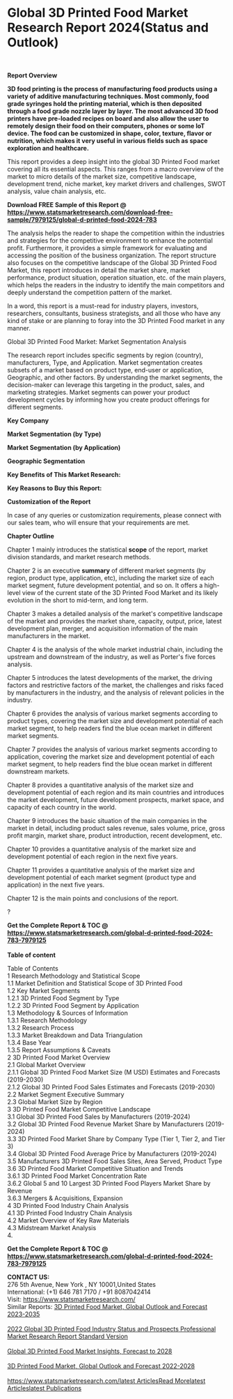 <h1>Global 3D Printed Food Market Research Report 2024(Status and Outlook)</h1><br/><p><strong>Report Overview</strong></p><p><strong>3D food printing is the process of manufacturing food products using a variety of additive manufacturing techniques. Most commonly, food grade syringes hold the printing material, which is then deposited through a food grade nozzle layer by layer. The most advanced 3D food printers have pre-loaded recipes on board and also allow the user to remotely design their food on their computers, phones or some IoT device. The food can be customized in shape, color, texture, flavor or nutrition, which makes it very useful in various fields such as space exploration and healthcare.</strong></p><p>This report provides a deep insight into the global 3D Printed Food market covering all its essential aspects. This ranges from a macro overview of the market to micro details of the market size, competitive landscape, development trend, niche market, key market drivers and challenges, SWOT analysis, value chain analysis, etc.</p><p><strong>Download FREE Sample of this Report @ <a href="https://www.statsmarketresearch.com/download-free-sample/7979125/global-d-printed-food-2024-783">https://www.statsmarketresearch.com/download-free-sample/7979125/global-d-printed-food-2024-783</a></strong></p><p>The analysis helps the reader to shape the competition within the industries and strategies for the competitive environment to enhance the potential profit. Furthermore, it provides a simple framework for evaluating and accessing the position of the business organization. The report structure also focuses on the competitive landscape of the Global 3D Printed Food Market, this report introduces in detail the market share, market performance, product situation, operation situation, etc. of the main players, which helps the readers in the industry to identify the main competitors and deeply understand the competition pattern of the market.</p><p>In a word, this report is a must-read for industry players, investors, researchers, consultants, business strategists, and all those who have any kind of stake or are planning to foray into the 3D Printed Food market in any manner.</p><p>Global 3D Printed Food Market: Market Segmentation Analysis</p><p>The research report includes specific segments by region (country), manufacturers, Type, and Application. Market segmentation creates subsets of a market based on product type, end-user or application, Geographic, and other factors. By understanding the market segments, the decision-maker can leverage this targeting in the product, sales, and marketing strategies. Market segments can power your product development cycles by informing how you create product offerings for different segments.</p><p><strong>Key Company</strong></p><p><strong>Market Segmentation (by Type)</strong></p><p><strong>Market Segmentation (<strong>by Application</strong>)</strong></p><p><strong>Geographic Segmentation</strong></p><p><strong>Key Benefits of This Market Research:</strong></p><p><strong>Key <strong>Reasons to Buy</strong> this Report:</strong></p><p><strong>Customization of the Report</strong></p><p>In case of any queries or customization requirements, please connect with our sales team, who will ensure that your requirements are met.</p><p><strong>Chapter Outline</strong></p><p>Chapter 1 mainly introduces the statistical <strong>scope</strong> of the report, market division standards, and market research methods.</p><p>Chapter 2 is an executive <strong>summary</strong> of different market segments (by region, product type, application, etc), including the market size of each market segment, future development potential, and so on. It offers a high-level view of the current state of the 3D Printed Food Market and its likely evolution in the short to mid-term, and long term.</p><p>Chapter 3 makes a detailed analysis of the market's competitive landscape of the market and provides the market share, capacity, output, price, latest development plan, merger, and acquisition information of the main manufacturers in the market.</p><p>Chapter 4 is the analysis of the whole market industrial chain, including the upstream and downstream of the industry, as well as Porter's five forces analysis.</p><p>Chapter 5 introduces the latest developments of the market, the driving factors and restrictive factors of the market, the challenges and risks faced by manufacturers in the industry, and the analysis of relevant policies in the industry.</p><p>Chapter 6 provides the analysis of various market segments according to product types, covering the market size and development potential of each market segment, to help readers find the blue ocean market in different market segments.</p><p>Chapter 7 provides the analysis of various market segments according to application, covering the market size and development potential of each market segment, to help readers find the blue ocean market in different downstream markets.</p><p>Chapter 8 provides a quantitative analysis of the market size and development potential of each region and its main countries and introduces the market development, future development prospects, market space, and capacity of each country in the world.</p><p>Chapter 9 introduces the basic situation of the main companies in the market in detail, including product sales revenue, sales volume, price, gross profit margin, market share, product introduction, recent development, etc.</p><p>Chapter 10 provides a quantitative analysis of the market size and development potential of each region in the next five years.</p><p>Chapter 11 provides a quantitative analysis of the market size and development potential of each market segment (product type and application) in the next five years.</p><p>Chapter 12 is the main points and conclusions of the report.</p><p>? </p><div><b>Get the Complete Report & TOC @ <a href="https://www.statsmarketresearch.com/global-d-printed-food-2024-783-7979125">https://www.statsmarketresearch.com/global-d-printed-food-2024-783-7979125</a></b></div><br><b>Table of content</b><p>Table of Contents<br />1 Research Methodology and Statistical Scope<br />1.1 Market Definition and Statistical Scope of 3D Printed Food<br />1.2 Key Market Segments<br />1.2.1 3D Printed Food Segment by Type<br />1.2.2 3D Printed Food Segment by Application<br />1.3 Methodology & Sources of Information<br />1.3.1 Research Methodology<br />1.3.2 Research Process<br />1.3.3 Market Breakdown and Data Triangulation<br />1.3.4 Base Year<br />1.3.5 Report Assumptions & Caveats<br />2 3D Printed Food Market Overview<br />2.1 Global Market Overview<br />2.1.1 Global 3D Printed Food Market Size (M USD) Estimates and Forecasts (2019-2030)<br />2.1.2 Global 3D Printed Food Sales Estimates and Forecasts (2019-2030)<br />2.2 Market Segment Executive Summary<br />2.3 Global Market Size by Region<br />3 3D Printed Food Market Competitive Landscape<br />3.1 Global 3D Printed Food Sales by Manufacturers (2019-2024)<br />3.2 Global 3D Printed Food Revenue Market Share by Manufacturers (2019-2024)<br />3.3 3D Printed Food Market Share by Company Type (Tier 1, Tier 2, and Tier 3)<br />3.4 Global 3D Printed Food Average Price by Manufacturers (2019-2024)<br />3.5 Manufacturers 3D Printed Food Sales Sites, Area Served, Product Type<br />3.6 3D Printed Food Market Competitive Situation and Trends<br />3.6.1 3D Printed Food Market Concentration Rate<br />3.6.2 Global 5 and 10 Largest 3D Printed Food Players Market Share by Revenue<br />3.6.3 Mergers & Acquisitions, Expansion<br />4 3D Printed Food Industry Chain Analysis<br />4.1 3D Printed Food Industry Chain Analysis<br />4.2 Market Overview of Key Raw Materials<br />4.3 Midstream Market Analysis<br />4.<br><div><b>Get the Complete Report & TOC @ <a href="https://www.statsmarketresearch.com/global-d-printed-food-2024-783-7979125">https://www.statsmarketresearch.com/global-d-printed-food-2024-783-7979125</a></b></div></p> <b>CONTACT US:</b><br>276 5th Avenue, New York , NY 10001,United States<br>International: (+1) 646 781 7170 / +91 8087042414<br>Visit: <a href="https://www.statsmarketresearch.com/">https://www.statsmarketresearch.com/</a><br>Similar Reports: <a href="https://www.statsmarketresearch.com/global-d-printed-food-2024-783-7979125">3D Printed Food Market, Global Outlook and Forecast 2023-2035</a><br/><br/><a href="https://www.statsmarketresearch.com/global-d-printed-food-2024-783-7979125">2022 Global 3D Printed Food Industry Status and Prospects Professional Market Research Report Standard Version</a><br/><br/><a href="https://www.statsmarketresearch.com/global-d-printed-food-2024-783-7979125">Global 3D Printed Food Market Insights, Forecast to 2028</a><br/><br/><a href="https://www.statsmarketresearch.com/global-d-printed-food-2024-783-7979125">3D Printed Food Market, Global Outlook and Forecast 2022-2028</a><br/><br/><a href="https://gyeongbokgung.com">https://www.statsmarketresearch.com/</a><a href="https://hallyeomaritime.com">latest Articles</a><a href="https://jingwansa.com">Read More</a><a href=https://nguoiviet.jp/">latest Articles</a><a href="https://www.intelmarketresearch.com/">latest Publications</a>